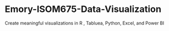 # Emory-ISOM675-Data-Visualization
Create meaningful visualizations in R , Tabluea, Python, Excel, and Power BI

